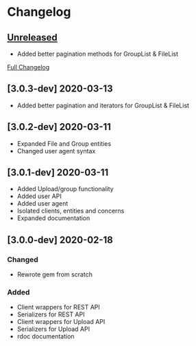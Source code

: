 # Changelog

## [Unreleased](https://github.com/uploadcare/uploadcare-ruby/tree/develop)

- Added better pagination methods for GroupList & FileList

[Full Changelog](https://github.com/uploadcare/uploadcare-ruby/compare/0baded5593869f1d741f0fff22c58814970726b2...HEAD)

## [3.0.3-dev] 2020-03-13
- Added better pagination and iterators for GroupList & FileList

## [3.0.2-dev] 2020-03-11

- Expanded File and Group entities
- Changed user agent syntax

## [3.0.1-dev] 2020-03-11

- Added Upload/group functionality
- Added user API
- Added user agent
- Isolated clients, entities and concerns
- Expanded documentation
## [3.0.0-dev] 2020-02-18
### Changed
- Rewrote gem from scratch

### Added

- Client wrappers for REST API
- Serializers for REST API
- Client wrappers for Upload API
- Serializers for Upload API
- rdoc documentation
